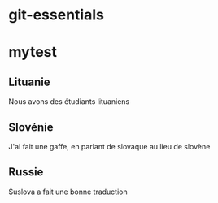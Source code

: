 # git-essentials
# mytest

## Lituanie
Nous avons des étudiants lituaniens

## Slovénie
J'ai fait une gaffe, en parlant de slovaque au lieu de slovène

## Russie
Suslova a fait une bonne traduction
